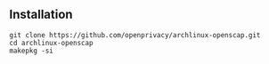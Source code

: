 ## Installation ##
```
git clone https://github.com/openprivacy/archlinux-openscap.git
cd archlinux-openscap
makepkg -si
```

